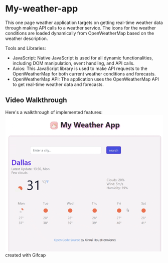 # My-weather-app

This one page weather application targets on getting real-time weather data through making API calls to a weather service. 
The icons for the weather conditions are loaded dynamically from OpenWeatherMap based on the weather description.

Tools and Libraries:
*  JavaScript: Native JavaScript is used for all dynamic functionalities, including DOM manipulation, event handling, and API calls.
*  Axios: This JavaScript library is used to make API requests to the OpenWeatherMap for both current weather conditions and forecasts.
*  OpenWeatherMap API: The application uses the OpenWeatherMap API to get real-time weather data and forecasts.

## Video Walkthrough

Here's a walkthrough of implemented features:
<img src="./assets/My-weather-app walkthrough.gif" title='Video Walkthrough' width='' alt='Video Walkthrough' />
created with Gifcap 
